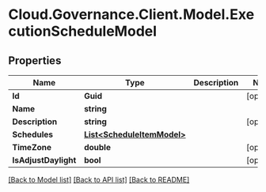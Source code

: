 # Cloud.Governance.Client.Model.ExecutionScheduleModel
## Properties

Name | Type | Description | Notes
------------ | ------------- | ------------- | -------------
**Id** | **Guid** |  | [optional] 
**Name** | **string** |  | 
**Description** | **string** |  | [optional] 
**Schedules** | [**List&lt;ScheduleItemModel&gt;**](ScheduleItemModel.md) |  | 
**TimeZone** | **double** |  | [optional] 
**IsAdjustDaylight** | **bool** |  | [optional] 

[[Back to Model list]](../README.md#documentation-for-models) [[Back to API list]](../README.md#documentation-for-api-endpoints) [[Back to README]](../README.md)

